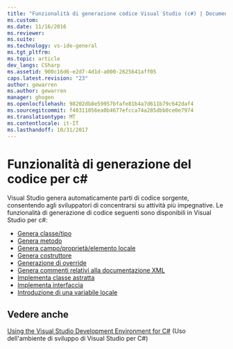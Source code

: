 ```yaml
---
title: "Funzionalità di generazione codice Visual Studio (c#) | Documenti Microsoft"
ms.custom: 
ms.date: 11/16/2016
ms.reviewer: 
ms.suite: 
ms.technology: vs-ide-general
ms.tgt_pltfrm: 
ms.topic: article
dev_langs: CSharp
ms.assetid: 900c16d6-e2d7-4d1d-a000-2625641aff05
caps.latest.revision: "23"
author: gewarren
ms.author: gewarren
manager: ghogen
ms.openlocfilehash: 98202db8e59957bfafe81b4a7d611b79c642daf4
ms.sourcegitcommit: f40311056ea0b4677efcca74a285dbb0ce0e7974
ms.translationtype: MT
ms.contentlocale: it-IT
ms.lasthandoff: 10/31/2017
---
```

# <a name="code-generation-features-for-c"></a>Funzionalità di generazione del codice per c# #
Visual Studio genera automaticamente parti di codice sorgente, consentendo agli sviluppatori di concentrarsi su attività più impegnative.  Le funzionalità di generazione di codice seguenti sono disponibili in Visual Studio per c#:
  
* [Genera classe/tipo](code-generation/generate-class-type.md)
* [Genera metodo](code-generation/generate-method.md)
* [Genera campo/proprietà/elemento locale](code-generation/generate-field-property-local.md)
* [Genera costruttore](code-generation/generate-constructor.md)
* [Generazione di override](code-generation/generate-override.md)
* [Genera commenti relativi alla documentazione XML](code-generation/generate-xml-documentation-comments.md)
* [Implementa classe astratta](code-generation/implement-abstract-class.md)
* [Implementa interfaccia](code-generation/implement-interface.md)
* [Introduzione di una variabile locale](code-generation/introduce-local-variable.md)
 
## <a name="see-also"></a>Vedere anche  
 [Using the Visual Studio Development Environment for C#](using-the-visual-studio-development-environment-for-csharp.md) (Uso dell'ambiente di sviluppo di Visual Studio per C#)   
 